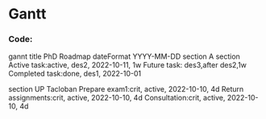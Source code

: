 # Gantt

<h3 align="left">Code:</h3>

gannt
title PhD Roadmap
dateFormat YYYY-MM-DD
section A section
Active task:active, des2, 2022-10-11, 1w
Future task:    des3,after des2,1w
Completed task:done, des1, 2022-10-01


section UP Tacloban
Prepare exam1:crit, active, 2022-10-10, 4d
Return assignments:crit, active, 2022-10-10, 4d
Consultation:crit, active, 2022-10-10, 4d
